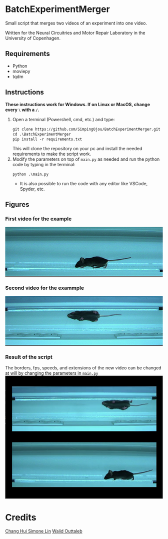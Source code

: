 # BatchExperimentMerger

Small script that merges two videos of an experiment into one video.

Written for the Neural Circuitries and Motor Repair Laboratory in the University of Copenhagen.

## Requirements

- Python
- moviepy
- tqdm

## Instructions

**These instructions work for Windows. If on Linux or MacOS, change every `\` with a `/`.**

1. Open a terminal (Powershell, cmd, etc.) and type: 
   ```
   git clone https://github.com/SimpingOjou/BatchExperimentMerger.git
   cd .\BatchExperimentMerger
   pip install -r requirements.txt
   ```
    This will clone the repository on your pc and install the needed requirements to make the script work.
2. Modify the parameters on top of `main.py` as needed and run the python code by typing in the terminal:
    ```
    python .\main.py
    ```
    - It is also possible to run the code with any editor like VSCode, Spyder, etc.

## Figures

### First video for the example
<img src='./img/sv.png'>

### Second video for the exammple
<img src='./img/vv.png'>

### Result of the script

The borders, fps, speeds, and extensions of the new video can be changed at will by changing the parameters in `main.py`
<img src='./img/results.png'>

# Credits

[Chang Hui Simone Lin](https://github.com/SimpingOjou)
[Walid Outtaleb](https://github.com/Nyllea)